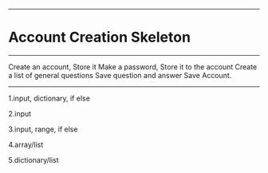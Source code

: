 ---------------------------
# Account Creation Skeleton
---------------------------

Create an account, Store it
Make a password, Store it to the account
Create a list of general questions
Save question and answer
Save Account.
____________________________




1.input, dictionary, if else

2.input

3.input, range, if else

4.array/list

5.dictionary/list